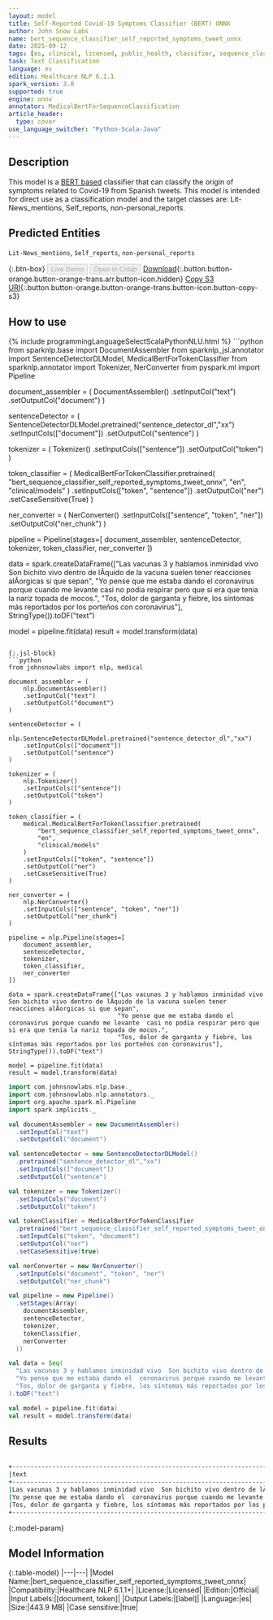 ```yaml
---
layout: model
title: Self-Reported Covid-19 Symptoms Classifier (BERT) ONNX
author: John Snow Labs
name: bert_sequence_classifier_self_reported_symptoms_tweet_onnx
date: 2025-09-12
tags: [es, clinical, licensed, public_health, classifier, sequence_classification, covid_19, tweet, symptom, onnx]
task: Text Classification
language: es
edition: Healthcare NLP 6.1.1
spark_version: 3.0
supported: true
engine: onnx
annotator: MedicalBertForSequenceClassification
article_header:
  type: cover
use_language_switcher: "Python-Scala-Java"
---
```


## Description

This model is a [BERT based](https://huggingface.co/dccuchile/bert-base-spanish-wwm-cased) classifier that can classify the origin of symptoms related to Covid-19 from Spanish tweets. 
This model is intended for direct use as a classification model and the target classes are: Lit-News_mentions, Self_reports, non-personal_reports.

## Predicted Entities

`Lit-News_mentions`, `Self_reports`, `non-personal_reports`

{:.btn-box}
<button class="button button-orange" disabled>Live Demo</button>
<button class="button button-orange" disabled>Open in Colab</button>
[Download](https://s3.amazonaws.com/auxdata.johnsnowlabs.com/clinical/models/bert_sequence_classifier_self_reported_symptoms_tweet_onnx_es_6.1.1_3.0_1757690978032.zip){:.button.button-orange.button-orange-trans.arr.button-icon.hidden}
[Copy S3 URI](s3://auxdata.johnsnowlabs.com/clinical/models/bert_sequence_classifier_self_reported_symptoms_tweet_onnx_es_6.1.1_3.0_1757690978032.zip){:.button.button-orange.button-orange-trans.button-icon.button-copy-s3}

## How to use



<div class="tabs-box" markdown="1">
{% include programmingLanguageSelectScalaPythonNLU.html %}
```python
from sparknlp.base import DocumentAssembler
from sparknlp_jsl.annotator import SentenceDetectorDLModel, MedicalBertForTokenClassifier
from sparknlp.annotator import Tokenizer, NerConverter
from pyspark.ml import Pipeline

document_assembler = (
    DocumentAssembler()
    .setInputCol("text")
    .setOutputCol("document")
)

sentenceDetector = (
    SentenceDetectorDLModel.pretrained("sentence_detector_dl","xx")
    .setInputCols(["document"])
    .setOutputCol("sentence")
)

tokenizer = (
    Tokenizer()
    .setInputCols(["sentence"])
    .setOutputCol("token")
)

token_classifier = (
    MedicalBertForTokenClassifier.pretrained(
        "bert_sequence_classifier_self_reported_symptoms_tweet_onnx",
        "en",
        "clinical/models"
    )
    .setInputCols(["token", "sentence"])
    .setOutputCol("ner")
    .setCaseSensitive(True)
)

ner_converter = (
    NerConverter()
    .setInputCols(["sentence", "token", "ner"])
    .setOutputCol("ner_chunk")
)

pipeline = Pipeline(stages=[
    document_assembler,
    sentenceDetector,
    tokenizer,
    token_classifier,
    ner_converter
])

data = spark.createDataFrame(["Las vacunas 3 y hablamos inminidad vivo  Son bichito vivo dentro de lÃ­quido de la vacuna suelen tener reacciones alÃorgicas si que sepan",
                              "Yo pense que me estaba dando el  coronavirus porque cuando me levante  casi no podia respirar pero que si era que tenia la nariz topada de mocos.",
                              "Tos, dolor de garganta y fiebre, los síntomas más reportados por los porteños con coronavirus"], StringType()).toDF("text")

model = pipeline.fit(data)
result = model.transform(data)
```

{:.jsl-block}
```python
from johnsnowlabs import nlp, medical

document_assembler = (
    nlp.DocumentAssembler()
    .setInputCol("text")
    .setOutputCol("document")
)

sentenceDetector = (
    nlp.SentenceDetectorDLModel.pretrained("sentence_detector_dl","xx")
    .setInputCols(["document"])
    .setOutputCol("sentence")
)

tokenizer = (
    nlp.Tokenizer()
    .setInputCols(["sentence"])
    .setOutputCol("token")
)

token_classifier = (
    medical.MedicalBertForTokenClassifier.pretrained(
        "bert_sequence_classifier_self_reported_symptoms_tweet_onnx",
        "en",
        "clinical/models"
    )
    .setInputCols(["token", "sentence"])
    .setOutputCol("ner")
    .setCaseSensitive(True)
)

ner_converter = (
    nlp.NerConverter()
    .setInputCols(["sentence", "token", "ner"])
    .setOutputCol("ner_chunk")
)

pipeline = nlp.Pipeline(stages=[
    document_assembler,
    sentenceDetector,
    tokenizer,
    token_classifier,
    ner_converter
])

data = spark.createDataFrame(["Las vacunas 3 y hablamos inminidad vivo  Son bichito vivo dentro de lÃ­quido de la vacuna suelen tener reacciones alÃorgicas si que sepan",
                              "Yo pense que me estaba dando el  coronavirus porque cuando me levante  casi no podia respirar pero que si era que tenia la nariz topada de mocos.",
                              "Tos, dolor de garganta y fiebre, los síntomas más reportados por los porteños con coronavirus"], StringType()).toDF("text")

model = pipeline.fit(data)
result = model.transform(data)

```
```scala
import com.johnsnowlabs.nlp.base._
import com.johnsnowlabs.nlp.annotators._
import org.apache.spark.ml.Pipeline
import spark.implicits._

val documentAssembler = new DocumentAssembler()
  .setInputCol("text")
  .setOutputCol("document")

val sentenceDetector = new SentenceDetectorDLModel()
  .pretrained("sentence_detector_dl","xx")
  .setInputCols(["document"])
  .setOutputCol("sentence")

val tokenizer = new Tokenizer()
  .setInputCols("document")
  .setOutputCol("token")

val tokenClassifier = MedicalBertForTokenClassifier
  .pretrained("bert_sequence_classifier_self_reported_symptoms_tweet_onnx", "en", "clinical/models")
  .setInputCols("token", "document")
  .setOutputCol("ner")
  .setCaseSensitive(true)

val nerConverter = new NerConverter()
  .setInputCols("document", "token", "ner")
  .setOutputCol("ner_chunk")

val pipeline = new Pipeline()
  .setStages(Array(
    documentAssembler,
    sentenceDetector,
    tokenizer,
    tokenClassifier,
    nerConverter
  ))

val data = Seq(
  "Las vacunas 3 y hablamos inminidad vivo  Son bichito vivo dentro de lÃ­quido de la vacuna suelen tener reacciones alÃorgicas si que sepan",
  "Yo pense que me estaba dando el  coronavirus porque cuando me levante  casi no podia respirar pero que si era que tenia la nariz topada de mocos.",
  "Tos, dolor de garganta y fiebre, los síntomas más reportados por los porteños con coronavirus"
).toDF("text")

val model = pipeline.fit(data)
val result = model.transform(data)
```
</div>

## Results

```bash

+-------------------------------------------------------------------------------------------------------------------------------------------------+----------------------+
|text                                                                                                                                             |result                |
+-------------------------------------------------------------------------------------------------------------------------------------------------+----------------------+
|Las vacunas 3 y hablamos inminidad vivo  Son bichito vivo dentro de lÃ­quido de la vacuna suelen tener reacciones alÃorgicas si que sepan         |[non-personal_reports]|
|Yo pense que me estaba dando el  coronavirus porque cuando me levante  casi no podia respirar pero que si era que tenia la nariz topada de mocos.|[Self_reports]        |
|Tos, dolor de garganta y fiebre, los síntomas más reportados por los porteños con coronavirus                                                    |[Lit-News_mentions]   |
+-------------------------------------------------------------------------------------------------------------------------------------------------+----------------------+
```

{:.model-param}
## Model Information

{:.table-model}
|---|---|
|Model Name:|bert_sequence_classifier_self_reported_symptoms_tweet_onnx|
|Compatibility:|Healthcare NLP 6.1.1+|
|License:|Licensed|
|Edition:|Official|
|Input Labels:|[document, token]|
|Output Labels:|[label]|
|Language:|es|
|Size:|443.9 MB|
|Case sensitive:|true|